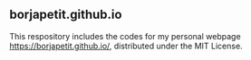 ## borjapetit.github.io

This respository includes the codes for my personal webpage https://borjapetit.github.io/, distributed under the MIT License.
